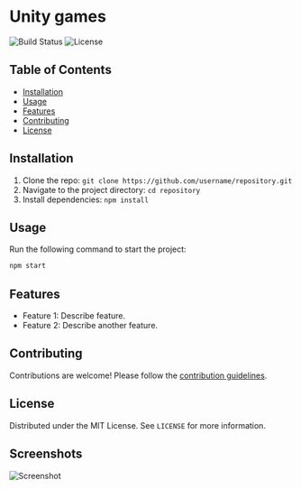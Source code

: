 # Unity games
![Build Status](https://img.shields.io/badge/build-passing-brightgreen)
![License](https://img.shields.io/badge/license-MIT-blue)

## Table of Contents
- [Installation](#installation)
- [Usage](#usage)
- [Features](#features)
- [Contributing](#contributing)
- [License](#license)


## Installation
1. Clone the repo: `git clone https://github.com/username/repository.git`
2. Navigate to the project directory: `cd repository`
3. Install dependencies: `npm install`


## Usage
Run the following command to start the project:
```bash
npm start
```

## Features
- Feature 1: Describe feature.
- Feature 2: Describe another feature.

## Contributing
Contributions are welcome! Please follow the [contribution guidelines](link-to-contributing.md).

## License
Distributed under the MIT License. See `LICENSE` for more information.


## Screenshots
![Screenshot]([link-to-screenshot](https://pixabay.com/photos/white-tailed-eagle-eagle-bird-8738135/))
